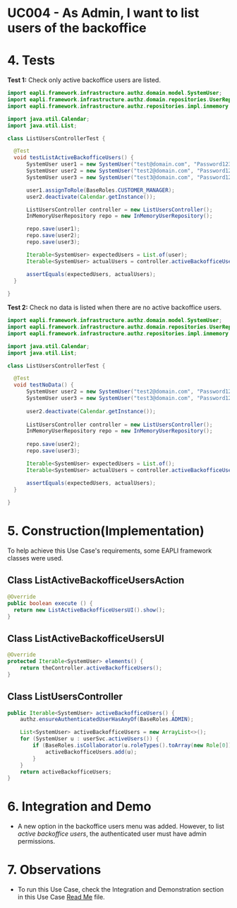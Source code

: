 # UC004 - As Admin, I want to list users of the backoffice

# 4. Tests

**Test 1:** Check only active backoffice users are listed.

```java
import eapli.framework.infrastructure.authz.domain.model.SystemUser;
import eapli.framework.infrastructure.authz.domain.repositories.UserRepository;
import eapli.framework.infrastructure.authz.repositories.impl.inmemory.InMemoryUserRepository;

import java.util.Calendar;
import java.util.List;

class ListUsersControllerTest {

  @Test
  void testListActiveBackofficeUsers() {
      SystemUser user1 = new SystemUser("test@domain.com", "Password123!", "test@domain.com", "Test", "Test");
      SystemUser user2 = new SystemUser("test2@domain.com", "Password123!", "test2@domain.com", "Name", "Name");
      SystemUser user3 = new SystemUser("test3@domain.com", "Password123!", "test3@domain.com", "TestName", "TestName");

      user1.assignToRole(BaseRoles.CUSTOMER_MANAGER);
      user2.deactivate(Calendar.getInstance());

      ListUsersController controller = new ListUsersController();
      InMemoryUserRepository repo = new InMemoryUserRepository();

      repo.save(user1);
      repo.save(user2);
      repo.save(user3);

      Iterable<SystemUser> expectedUsers = List.of(user);
      Iterable<SystemUser> actualUsers = controller.activeBackofficeUsers();

      assertEquals(expectedUsers, actualUsers);
  }
  
}
```

**Test 2:** Check no data is listed when there are no active backoffice users.

```java
import eapli.framework.infrastructure.authz.domain.model.SystemUser;
import eapli.framework.infrastructure.authz.domain.repositories.UserRepository;
import eapli.framework.infrastructure.authz.repositories.impl.inmemory.InMemoryUserRepository;

import java.util.Calendar;
import java.util.List;

class ListUsersControllerTest {

  @Test
  void testNoData() {
      SystemUser user2 = new SystemUser("test2@domain.com", "Password123!", "test2@domain.com", "Name", "Name");
      SystemUser user3 = new SystemUser("test3@domain.com", "Password123!", "test3@domain.com", "TestName", "TestName");
    
      user2.deactivate(Calendar.getInstance());
    
      ListUsersController controller = new ListUsersController();
      InMemoryUserRepository repo = new InMemoryUserRepository();
    
      repo.save(user2);
      repo.save(user3);

      Iterable<SystemUser> expectedUsers = List.of();
      Iterable<SystemUser> actualUsers = controller.activeBackofficeUsers();

      assertEquals(expectedUsers, actualUsers);
  }
  
}
```

# 5. Construction(Implementation)

To help achieve this Use Case's requirements, some EAPLI framework classes were used.

## Class ListActiveBackofficeUsersAction

```java
@Override
public boolean execute () {
  return new ListActiveBackofficeUsersUI().show();
}
```

## Class ListActiveBackofficeUsersUI

```java
@Override
protected Iterable<SystemUser> elements() {
    return theController.activeBackofficeUsers();
}
```

## Class ListUsersController

```java
public Iterable<SystemUser> activeBackofficeUsers() {
    authz.ensureAuthenticatedUserHasAnyOf(BaseRoles.ADMIN);

    List<SystemUser> activeBackofficeUsers = new ArrayList<>();
    for (SystemUser u : userSvc.activeUsers()) {
        if (BaseRoles.isCollaborator(u.roleTypes().toArray(new Role[0]))) {
            activeBackofficeUsers.add(u);
        }
    }
    return activeBackofficeUsers;
}
```

# 6. Integration and Demo

* A new option in the backoffice users menu was added. However, to list _active backoffice users_, the authenticated
  user must have admin permissions.

# 7. Observations

* To run this Use Case, check the Integration and Demonstration section in this Use Case [Read Me](../README.md) file.